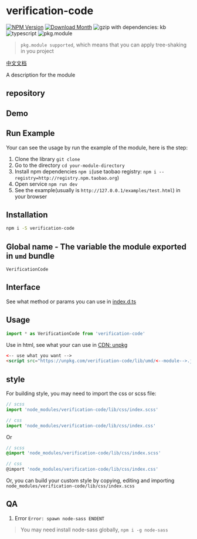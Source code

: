# verification-code
[![NPM Version](http://img.shields.io/npm/v/verification-code.svg?style=flat-square)](https://www.npmjs.com/package/verification-code)
[![Download Month](http://img.shields.io/npm/dm/verification-code.svg?style=flat-square)](https://www.npmjs.com/package/verification-code)
![gzip with dependencies: kb](https://img.shields.io/badge/gzip--with--dependencies-kb-brightgreen.svg "gzip with dependencies: kb")
![typescript](https://img.shields.io/badge/typescript-supported-blue.svg "typescript")
![pkg.module](https://img.shields.io/badge/pkg.module-supported-blue.svg "pkg.module")

> `pkg.module supported`, which means that you can apply tree-shaking in you project

[中文文档](./README-CN.md)

A description for the module

## repository


## Demo


## Run Example
Your can see the usage by run the example of the module, here is the step:

1. Clone the library `git clone `
2. Go to the directory `cd your-module-directory`
3. Install npm dependencies `npm i`(use taobao registry: `npm i --registry=http://registry.npm.taobao.org`)
4. Open service `npm run dev`
5. See the example(usually is `http://127.0.0.1/examples/test.html`) in your browser

## Installation
```bash
npm i -S verification-code
```

## Global name - The variable the module exported in `umd` bundle
`VerificationCode`

## Interface
See what method or params you can use in [index.d.ts](./index.d.ts)

## Usage
```js
import * as VerificationCode from 'verification-code'
```

Use in html, see what your can use in [CDN: unpkg](https://unpkg.com/verification-code/lib/umd/)
```html
<-- use what you want -->
<script src="https://unpkg.com/verification-code/lib/umd/<--module-->.js"></script>
```

## style
For building style, you may need to import the css or scss file:
```js
// scss
import 'node_modules/verification-code/lib/css/index.scss'

// css
import 'node_modules/verification-code/lib/css/index.css'
```
Or
```scss
// scss
@import 'node_modules/verification-code/lib/css/index.scss'

// css
@import 'node_modules/verification-code/lib/css/index.css'
```

Or, you can build your custom style by copying, editing and importing `node_modules/verification-code/lib/css/index.scss`

## QA

1. Error `Error: spawn node-sass ENOENT`

> You may need install node-sass globally, `npm i -g node-sass`
